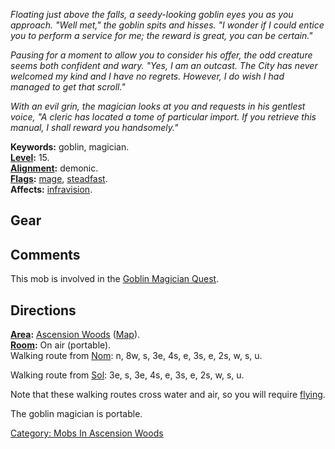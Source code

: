 *Floating just above the falls, a seedy-looking goblin eyes you as you
approach. "Well met," the goblin spits and hisses. "I wonder if I could
entice you to perform a service for me; the reward is great, you can be
certain."*

*Pausing for a moment to allow you to consider his offer, the odd
creature seems both confident and wary. "Yes, I am an outcast. The City
has never welcomed my kind and I have no regrets. However, I do wish I
had managed to get that scroll."*

*With an evil grin, the magician looks at you and requests in his
gentlest voice, "A cleric has located a tome of particular import. If
you retrieve this manual, I shall reward you handsomely."*

**Keywords:** goblin, magician.  
**[Level](Level "wikilink"):** 15.  
**[Alignment](Alignment "wikilink"):** demonic.  
**[Flags](:Category:_Mob_Types "wikilink"):**
[mage](Spellcasting_Mobs "wikilink"),
[steadfast](Sentinel_Mobs "wikilink").  
**Affects:** [infravision](Infravision "wikilink").  

## Gear

## Comments

This mob is involved in the [Goblin Magician
Quest](Goblin_Magician_Quest "wikilink").

## Directions

**[Area](:Category:_Areas "wikilink"):** [Ascension
Woods](:Category:_Ascension_Woods "wikilink")
([Map](Ascension_Woods_Map "wikilink")).  
**[Room](:Category:_Rooms "wikilink"):** On air (portable).  
Walking route from [Nom](Nom "wikilink"): n, 8w, s, 3e, 4s, e, 3s, e,
2s, w, s, u.

Walking route from [Sol](Sol "wikilink"): 3e, s, 3e, 4s, e, 3s, e, 2s,
w, s, u.

Note that these walking routes cross water and air, so you will require
[flying](Fly "wikilink").

The goblin magician is portable.  

[Category: Mobs In Ascension
Woods](Category:_Mobs_In_Ascension_Woods "wikilink")
